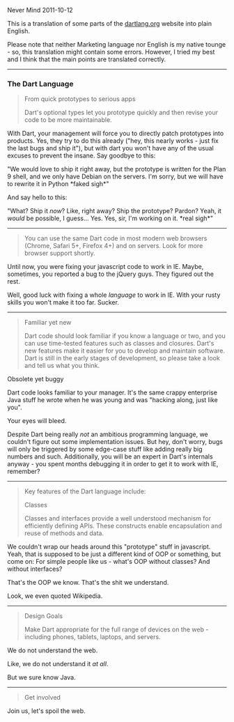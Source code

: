 Never Mind
2011-10-12

<p>This is a translation of some parts of the
<a href="http://dartlang.org">dartlang.org</a> website into plain English.</p>

<p>Please note that neither Marketing language nor English is my native
tounge - so, this translation might contain some errors. However, I tried
my best and I think that the main points are translated correctly.</p>

<hr />

<h3>The Dart Language</h3>

<blockquote>
 <p>From quick prototypes to serious apps</p>
 
 <p>Dart's optional types let you prototype quickly and then
 revise your code to be more maintainable.  </p>
</blockquote>

<p>With Dart, your management will force you to directly patch prototypes
into products. Yes, they try to do this already ("hey, this nearly works
- just fix the last bugs and ship it"), but with dart you won't have
any of the usual excuses to prevent the insane. Say goodbye to this:</p>

<p>"We would love to ship it right away, but the prototype is written
for the Plan 9 shell, and we only have Debian on the servers.
I'm sorry, but we will have to rewrite it in Python *faked sigh*"</p>

<p>And say hello to this:</p>

<p>"What? Ship it <em>now</em>? Like, right away? Ship the prototype? Pardon?
Yeah, it <em>would</em> be possible, I guess... Yes. Yes, sir, I'm working on it.
*real sigh*"</p>

<hr />

<blockquote>
 <p>You can use the same Dart code in most modern web browsers
 (Chrome, Safari 5+, Firefox 4+) and on servers.
 Look for more browser support shortly. </p>
</blockquote>

<p>Until now, you were fixing your javascript code to work in IE. Maybe,
sometimes, you reported a bug to the jQuery guys. They figured out the rest.</p>

<p>Well, good luck with fixing a whole <em>language</em> to work in IE. With your
rusty skills you won't make it too far. Sucker.</p>

<hr />

<blockquote>
 <p>Familiar yet new</p>
 
 <p>Dart code should look familiar if you know a language or two, and
 you can use time-tested features such as classes and closures. Dart's
 new features make it easier for you to develop and maintain software.
 Dart is still in the early stages of development, so please take a look
 and tell us what you think. </p>
</blockquote>

<p>Obsolete yet buggy</p>

<p>Dart code looks familiar to your manager. It's the same crappy enterprise
Java stuff he wrote when he was young and was "hacking along, just like you".</p>

<p>Your eyes will bleed.</p>

<p>Despite Dart being really <em>not</em> an ambitious programming language, we couldn't
figure out some implementation issues. But hey, don't worry, bugs will only be
triggered by some edge-case stuff like adding really big numbers and such.
Additionally, you will be an expert in Dart's internals anyway - you spent
months debugging it in order to get it to work with IE, remember?</p>

<hr />

<blockquote>
 <p>Key features of the Dart language include:</p>
 
 <p>Classes</p>
 
 <p>Classes and interfaces provide a well understood mechanism for efficiently
 defining APIs. These constructs enable encapsulation and reuse of methods and data.</p>
</blockquote>

<p>We couldn't wrap our heads around this "prototype" stuff in javascript. Yeah, that is
supposed to be just a different kind of OOP or something, but come on:
For simple people like us - what's OOP without classes? And without interfaces?</p>

<p>That's the OOP we know. That's the shit we understand.</p>

<p>Look, we even quoted Wikipedia.</p>

<hr />

<blockquote>
 <p>Design Goals</p>
 
 <p>Make Dart appropriate for the full range of devices on the web - including phones,
 tablets, laptops, and servers.</p>
</blockquote>

<p>We do not understand the web.</p>

<p>Like, we do not understand it <em>at all</em>.</p>

<p>But we sure know Java.</p>

<hr />

<blockquote>
 <p>Get involved</p>
</blockquote>

<p>Join us, let's spoil the web.</p>
